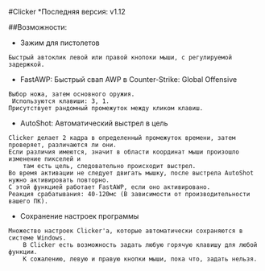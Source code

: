 #Clicker
*Последняя версия: v1.12

##Возможности:
* Зажим для пистолетов<br>
```
Быстрый автоклик левой или правой кнопоки мыши, с регулируемой задержкой.
```
* FastAWP: Быстрый свап AWP в Counter-Strike: Global Offensive<br>
```
Выбор ножа, затем основного оружия.
 Используются клавиши: 3, 1.
Присутствует рандомный промежуток между кликом клавиш.
```
* AutoShot: Автоматический выстрел в цель<br>
```
Clicker делает 2 кадра в определенный промежуток времени, затем проверяет, различаются ли они.
Если различия имеются, значит в области координат мыши произошло изменение пикселей и
	там есть цель, следовательно происходит выстрел.
Во время активации не следует двигать мышку, после выстрела AutoShot нужно активировать повторно.
С этой функцией работает FastAWP, если оно активировано.
Реакция срабатывания: 40-120мс (В зависимости от производительности вашего ПК).
```
* Сохранение настроек программы<br>
```
Множество настроек Clicker'a, которые автоматически сохраняются в системе Windows.
	В Clicker есть возможность задать любую горячую клавишу для любой функции.
	К сожалению, левую и правую кнопки мыши, пока что, задать нельзя.
